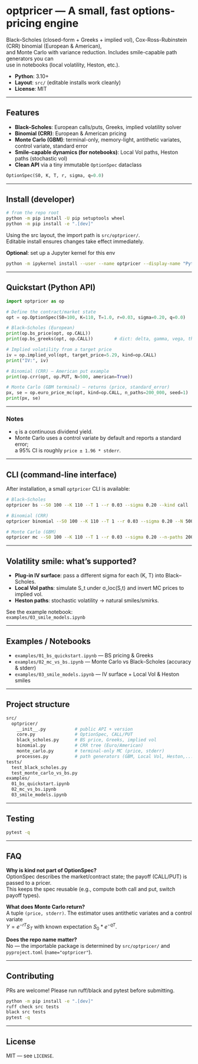 # optpricer — A small, fast options-pricing engine

Black–Scholes (closed-form + Greeks + implied vol), Cox-Ross-Rubinstein (CRR) binomial (European & American),  
and Monte Carlo with variance reduction. Includes smile-capable path generators you can  
use in notebooks (local volatility, Heston, etc.).

- **Python**: 3.10+  
- **Layout**: `src/` (editable installs work cleanly)  
- **License**: MIT

---

## Features

- **Black–Scholes**: European calls/puts, Greeks, implied volatility solver  
- **Binomial (CRR)**: European & American pricing  
- **Monte Carlo (GBM)**: terminal-only, memory-light, antithetic variates, control variate, standard error  
- **Smile-capable dynamics (for notebooks)**: Local Vol paths, Heston paths (stochastic vol)  
- **Clean API** via a tiny immutable `OptionSpec` dataclass  

```python
OptionSpec(S0, K, T, r, sigma, q=0.0)
```

---

## Install (developer)

```bash
# from the repo root
python -m pip install -U pip setuptools wheel
python -m pip install -e ".[dev]"
```

Using the src layout, the import path is `src/optpricer/`.  
Editable install ensures changes take effect immediately.

**Optional**: set up a Jupyter kernel for this env

```bash
python -m ipykernel install --user --name optpricer --display-name "Python (optpricer)"
```

---

## Quickstart (Python API)

```python
import optpricer as op

# Define the contract/market state
opt = op.OptionSpec(S0=100, K=110, T=1.0, r=0.03, sigma=0.20, q=0.0)

# Black–Scholes (European)
print(op.bs_price(opt, op.CALL))
print(op.bs_greeks(opt, op.CALL))        # dict: delta, gamma, vega, theta, rho

# Implied volatility from a target price
iv = op.implied_vol(opt, target_price=5.29, kind=op.CALL)
print("IV:", iv)

# Binomial (CRR) — American put example
print(op.crr(opt, op.PUT, N=500, american=True))

# Monte Carlo (GBM terminal) — returns (price, standard_error)
px, se = op.euro_price_mc(opt, kind=op.CALL, n_paths=200_000, seed=1)
print(px, se)
```

---

### Notes

- `q` is a continuous dividend yield.
- Monte Carlo uses a control variate by default and reports a standard error;  
  a 95% CI is roughly `price ± 1.96 * stderr`.

---

## CLI (command-line interface)

After installation, a small `optpricer` CLI is available:

```bash
# Black–Scholes
optpricer bs --S0 100 --K 110 --T 1 --r 0.03 --sigma 0.20 --kind call

# Binomial (CRR)
optpricer binomial --S0 100 --K 110 --T 1 --r 0.03 --sigma 0.20 --N 500 --kind put --american

# Monte Carlo (GBM)
optpricer mc --S0 100 --K 110 --T 1 --r 0.03 --sigma 0.20 --n-paths 200000 --seed 1
```

---

## Volatility smile: what’s supported?

- **Plug-in IV surface**: pass a different sigma for each (K, T) into Black–Scholes.
- **Local Vol paths**: simulate S_t under σ_loc(S,t) and invert MC prices to implied vol.
- **Heston paths**: stochastic volatility → natural smiles/smirks.

See the example notebook:  
`examples/03_smile_models.ipynb`

---

## Examples / Notebooks

- `examples/01_bs_quickstart.ipynb` — BS pricing & Greeks  
- `examples/02_mc_vs_bs.ipynb` — Monte Carlo vs Black–Scholes (accuracy & stderr)  
- `examples/03_smile_models.ipynb` — IV surface + Local Vol & Heston smiles  

---

## Project structure

```bash
src/
  optpricer/
    __init__.py           # public API + version
    core.py               # OptionSpec, CALL/PUT
    black_scholes.py      # BS price, Greeks, implied vol
    binomial.py           # CRR tree (Euro/American)
    monte_carlo.py        # terminal-only MC (price, stderr)
    processes.py          # path generators (GBM, Local Vol, Heston,...)
tests/
  test_black_scholes.py
  test_monte_carlo_vs_bs.py
examples/
  01_bs_quickstart.ipynb
  02_mc_vs_bs.ipynb
  03_smile_models.ipynb
```

---

## Testing

```bash
pytest -q
```

---

## FAQ

**Why is kind not part of OptionSpec?**  
OptionSpec describes the market/contract state; the payoff (CALL/PUT) is passed to a pricer.  
This keeps the spec reusable (e.g., compute both call and put, switch payoff types).

**What does Monte Carlo return?**  
A tuple `(price, stderr)`. The estimator uses antithetic variates and a control variate  
$Y = e^{-rT} S_T$ with known expectation $S_0 * e^{-qT}$.

**Does the repo name matter?**  
No — the importable package is determined by `src/optpricer/` and `pyproject.toml` (`name="optpricer"`).

---

## Contributing

PRs are welcome! Please run ruff/black and pytest before submitting.

```bash
python -m pip install -e ".[dev]"
ruff check src tests
black src tests
pytest -q
```

---

## License

MIT — see `LICENSE`.
